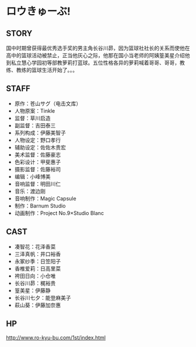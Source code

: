 # ロウきゅーぶ!

## STORY

国中时期曾获得最优秀选手奖的男主角长谷川昴，因为篮球社社长的关系而使他在高中的篮球活动被禁止，正当他灰心之际，他那在国小当老师的阿姨篁美星介绍他到私立慧心学园初等部教萝莉打蓝球。五位性格各异的萝莉喊着哥哥、哥哥，教练、教练的篮球生活开始了。。。

## STAFF

- 原作：苍山サグ（电击文库）
- 人物原案：Tinkle
- 监督：草川启造
- 副监督：吉田泰三
- 系列构成：伊藤美智子
- 人物设定：野口孝行
- 辅助设定：佐佐木贵宏
- 美术监督：佐藤豪志
- 色彩设计：甲斐惠子
- 摄影监督：佐藤裕司
- 编辑：小峰博美
- 音响监督：明田川仁
- 音乐：渡边刚
- 音响制作：Magic Capsule
- 制作：Barnum Studio
- 动画制作：Project No.9×Studio Blanc

## CAST

- 凑智花：花泽香菜
- 三泽真帆：井口裕香
- 永冢纱季：日笠阳子
- 香椎爱莉：日高里菜
- 袴田日向：小仓唯
- 长谷川昴：梶裕贵
- 篁美星：伊藤静
- 长谷川七夕：能登麻美子
- 萩山葵：伊藤加奈惠

## HP

http://www.ro-kyu-bu.com/1st/index.html
